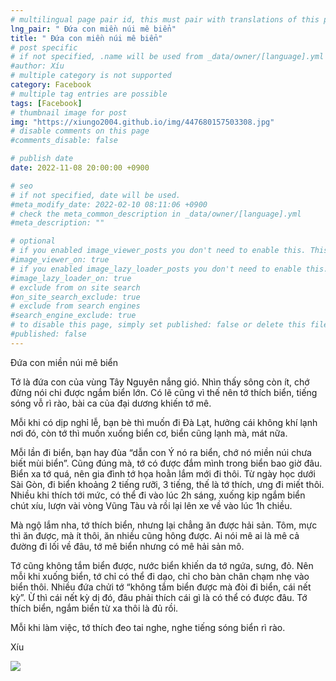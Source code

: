 ```yaml
---
# multilingual page pair id, this must pair with translations of this page. (This name must be unique)
lng_pair: " Đứa con miền núi mê biển"
title: " Đứa con miền núi mê biển"
# post specific
# if not specified, .name will be used from _data/owner/[language].yml
#author: Xíu
# multiple category is not supported
category: Facebook
# multiple tag entries are possible
tags: [Facebook]
# thumbnail image for post
img: "https://xiungo2004.github.io/img/447680157503308.jpg"
# disable comments on this page
#comments_disable: false

# publish date
date: 2022-11-08 20:00:00 +0900

# seo
# if not specified, date will be used.
#meta_modify_date: 2022-02-10 08:11:06 +0900
# check the meta_common_description in _data/owner/[language].yml
#meta_description: ""

# optional
# if you enabled image_viewer_posts you don't need to enable this. This is only if image_viewer_posts = false
#image_viewer_on: true
# if you enabled image_lazy_loader_posts you don't need to enable this. This is only if image_lazy_loader_posts = false
#image_lazy_loader_on: true
# exclude from on site search
#on_site_search_exclude: true
# exclude from search engines
#search_engine_exclude: true
# to disable this page, simply set published: false or delete this file
#published: false
---
```


<!-- outline-start -->

Đứa con miền núi mê biển

Tớ là đứa con của vùng Tây Nguyên nắng gió. Nhìn thấy sông còn ít, chớ đừng nói chi được ngắm biển lớn. Có lẽ cũng vì thế nên tớ thích biển, tiếng sóng vỗ rì rào, bài ca của đại dương khiến tớ mê.

Mỗi khi có dịp nghỉ lễ, bạn bè thì muốn đi Đà Lạt, hưởng cái không khí lạnh nơi đó, còn tớ thì muốn xuống biển cơ, biển cũng lạnh mà, mát nữa. 

Mỗi lần đi biển, bạn hay đùa “dẫn con Ý nó ra biển, chớ nó miền núi chưa biết mùi biển”. Cũng đúng mà, tớ có được đắm mình trong biển bao giờ đâu. Biển xa tớ quá, nên gia đình tớ họa hoằn lắm mới đi thôi. Từ ngày học dưới Sài Gòn, đi biển khoảng 2 tiếng rưỡi, 3 tiếng, thế là tớ thích, ưng đi miết thôi. Nhiều khi thích tới mức, có thể đi vào lúc 2h sáng, xuống kịp ngắm biển chút xíu, lượn vài vòng Vũng Tàu và rồi lại lên xe về vào lúc 1h chiều.

Mà ngộ lắm nha, tớ thích biển, nhưng lại chẳng ăn được hải sản. Tôm, mực thì ăn được, mà ít thôi, ăn nhiều cũng hông được. Ai nói mê ai là mê cả đường đi lối về đâu, tớ mê biển nhưng có mê hải sản mô. 

Tớ cũng không tắm biển được, nước biển khiến da tớ ngứa, sưng, đỏ. Nên mỗi khi xuống biển, tớ chỉ có thể đi dạo, chỉ cho bàn chân chạm nhẹ vào biển thôi. Nhiều đứa chửi tớ “không tắm biển được mà đòi đi biển, cái nết kỳ”. Ừ thì cái nết kỳ dị đó, đâu phải thích cái gì là có thể có được đâu. Tớ thích biển, ngắm biển từ xa thôi là đủ rồi. 

Mỗi khi làm việc, tớ thích đeo tai nghe, nghe tiếng sóng biển rì rào.

Xíu

<!-- outline-end -->

<img src= "https://xiungo2004.github.io/img/447680157503308.jpg">
